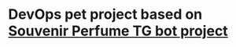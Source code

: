 # DevOps pet project based on [Souvenir Perfume TG bot project](https://github.com/ProbablyDead/SouvenirPerfumeTGBot)
